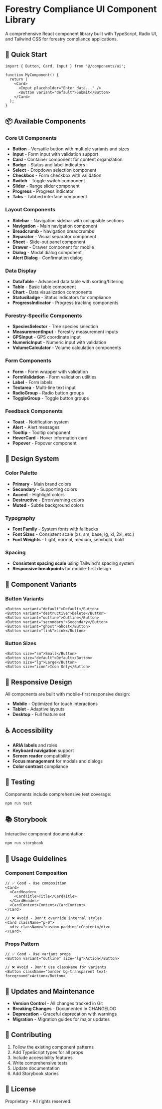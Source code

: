 # Forestry Compliance UI Component Library

A comprehensive React component library built with TypeScript, Radix UI, and Tailwind CSS for forestry compliance applications.

## 🚀 Quick Start

```tsx
import { Button, Card, Input } from '@/components/ui';

function MyComponent() {
  return (
    <Card>
      <Input placeholder="Enter data..." />
      <Button variant="default">Submit</Button>
    </Card>
  );
}
```

## 📦 Available Components

### Core UI Components
- **Button** - Versatile button with multiple variants and sizes
- **Input** - Form input with validation support
- **Card** - Container component for content organization
- **Badge** - Status and label indicators
- **Select** - Dropdown selection component
- **Checkbox** - Form checkbox with validation
- **Switch** - Toggle switch component
- **Slider** - Range slider component
- **Progress** - Progress indicator
- **Tabs** - Tabbed interface component

### Layout Components
- **Sidebar** - Navigation sidebar with collapsible sections
- **Navigation** - Main navigation component
- **Breadcrumb** - Navigation breadcrumbs
- **Separator** - Visual separator component
- **Sheet** - Slide-out panel component
- **Drawer** - Drawer component for mobile
- **Dialog** - Modal dialog component
- **Alert Dialog** - Confirmation dialog

### Data Display
- **DataTable** - Advanced data table with sorting/filtering
- **Table** - Basic table component
- **Chart** - Data visualization components
- **StatusBadge** - Status indicators for compliance
- **ProgressIndicator** - Progress tracking components

### Forestry-Specific Components
- **SpeciesSelector** - Tree species selection
- **MeasurementInput** - Forestry measurement inputs
- **GPSInput** - GPS coordinate input
- **NumericInput** - Numeric input with validation
- **VolumeCalculator** - Volume calculation components

### Form Components
- **Form** - Form wrapper with validation
- **FormValidation** - Form validation utilities
- **Label** - Form labels
- **Textarea** - Multi-line text input
- **RadioGroup** - Radio button groups
- **ToggleGroup** - Toggle button groups

### Feedback Components
- **Toast** - Notification system
- **Alert** - Alert messages
- **Tooltip** - Tooltip component
- **HoverCard** - Hover information card
- **Popover** - Popover component

## 🎨 Design System

### Color Palette
- **Primary** - Main brand colors
- **Secondary** - Supporting colors
- **Accent** - Highlight colors
- **Destructive** - Error/warning colors
- **Muted** - Subtle background colors

### Typography
- **Font Family** - System fonts with fallbacks
- **Font Sizes** - Consistent scale (xs, sm, base, lg, xl, 2xl, etc.)
- **Font Weights** - Light, normal, medium, semibold, bold

### Spacing
- **Consistent spacing scale** using Tailwind's spacing system
- **Responsive breakpoints** for mobile-first design

## 🔧 Component Variants

### Button Variants
```tsx
<Button variant="default">Default</Button>
<Button variant="destructive">Delete</Button>
<Button variant="outline">Outline</Button>
<Button variant="secondary">Secondary</Button>
<Button variant="ghost">Ghost</Button>
<Button variant="link">Link</Button>
```

### Button Sizes
```tsx
<Button size="sm">Small</Button>
<Button size="default">Default</Button>
<Button size="lg">Large</Button>
<Button size="icon">Icon Only</Button>
```

## 📱 Responsive Design

All components are built with mobile-first responsive design:
- **Mobile** - Optimized for touch interactions
- **Tablet** - Adaptive layouts
- **Desktop** - Full feature set

## ♿ Accessibility

- **ARIA labels** and roles
- **Keyboard navigation** support
- **Screen reader** compatibility
- **Focus management** for modals and dialogs
- **Color contrast** compliance

## 🧪 Testing

Components include comprehensive test coverage:
```bash
npm run test
```

## 📚 Storybook

Interactive component documentation:
```bash
npm run storybook
```

## 🎯 Usage Guidelines

### Component Composition
```tsx
// ✅ Good - Use composition
<Card>
  <CardHeader>
    <CardTitle>Title</CardTitle>
  </CardHeader>
  <CardContent>Content</CardContent>
</Card>

// ❌ Avoid - Don't override internal styles
<Card className="p-0">
  <div className="custom-padding">Content</div>
</Card>
```

### Props Pattern
```tsx
// ✅ Good - Use variant props
<Button variant="outline" size="lg">Action</Button>

// ❌ Avoid - Don't use className for variants
<Button className="border bg-transparent text-foreground">Action</Button>
```

## 🔄 Updates and Maintenance

- **Version Control** - All changes tracked in Git
- **Breaking Changes** - Documented in CHANGELOG
- **Deprecation** - Graceful deprecation with warnings
- **Migration** - Migration guides for major updates

## 🤝 Contributing

1. Follow the existing component patterns
2. Add TypeScript types for all props
3. Include accessibility features
4. Write comprehensive tests
5. Update documentation
6. Add Storybook stories

## 📄 License

Proprietary - All rights reserved.
